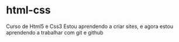 # html-css

Curso de Html5 e Css3
Estou aprendendo a criar sites, e agora estou aprendendo a trabalhar com git e github
